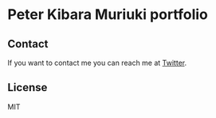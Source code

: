 # Peter Kibara Muriuki portfolio

## Contact

If you want to contact me you can reach me at [Twitter](https://www.twitter.com/setropk).

## License

MIT
